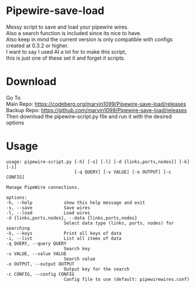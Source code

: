 # Pipewire-save-load

Messy script to save and load your pipewire wires.  
Also a search function is included since its nice to have.  
Also keep in mind the current version is only compatible with configs created at 0.3.2 or higher.  
I want to say I used AI a lot for to make this script,   
this is just one of these set it and forget it scripts.

# Download
Go To  
Main Repo: https://codeberg.org/marvin1099/Pipewire-save-load/releases  
Backup Repo: https://github.com/marvin1099/Pipewire-save-load/releases  
Then download the pipewire-script.py file and run it with the desired options   

# Usage

    usage: pipewire-script.py [-h] [-s] [-l] [-d {links,ports,nodes}] [-k] [-i] 
                              [-q QUERY] [-v VALUE] [-o OUTPUT] [-c CONFIG]

    Manage PipeWire connections.

    options:
    -h, --help            show this help message and exit
    -s, --save            Save wires
    -l, --load            Load wires
    -d {links,ports,nodes}, --data {links,ports,nodes}
                          Select data type (links, ports, nodes) for searching
    -k, --keys            Print all keys of data
    -i, --list            List all items of data
    -q QUERY, --query QUERY
                          Search key
    -v VALUE, --value VALUE
                          Search value
    -o OUTPUT, --output OUTPUT
                          Output key for the search
    -c CONFIG, --config CONFIG
                          Config file to use (default: pipewirewires.conf)